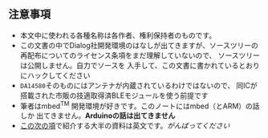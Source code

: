 ## 注意事項
* 本文中に使われる各種名称は各作者、権利保持者のものです。
* この文書の中でDialog社開発環境のはなしが出てきますが、ソースツリーの再配布についてのライセンス条項をまだ理解していないので、
ソースツリーは公開しません。自力でソースを
入手して、この文書に書かれているとおりにハックしてください
* `DA14580`そのものにはアンテナが内蔵されているわけではないので、
同ICが搭載された市販の技適取得済BLEモジュールを使う前提です
* 筆者はmbed<sup>TM</sup> 開発環境が好きです。このノートにはmbed（とARM）の話しか
出てきません。**Arduinoの話は出てきません**
* [この次の項](0.4_references.md)で紹介する大半の資料は英文です。_がんばってください_